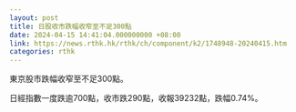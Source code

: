 ```yaml
---
layout: post
title: 日股收市跌幅收窄至不足300點
date: 2024-04-15 14:41:04.000000000 +08:00
link: https://news.rthk.hk/rthk/ch/component/k2/1748948-20240415.htm
categories: rthk
---
```


東京股市跌幅收窄至不足300點。

日經指數一度跌逾700點，收市跌290點，收報39232點，跌幅0.74%。
